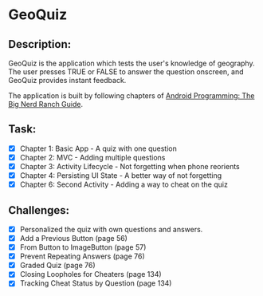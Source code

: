 # GeoQuiz

## Description:
GeoQuiz is the application which tests the user's knowledge of geography.
The user presses TRUE or FALSE to answer the question onscreen, and GeoQuiz provides instant feedback.

The application is built by following chapters of [Android Programming: The Big Nerd Ranch Guide](https://learning.oreilly.com/library/view/android-programming-the/9780135257555/).

## Task:
- [x] Chapter 1: Basic App - A quiz with one question
- [x] Chapter 2: MVC - Adding multiple questions
- [x] Chapter 3: Activity Lifecycle - Not forgetting when phone reorients
- [x] Chapter 4: Persisting UI State - A better way of not forgetting
- [x] Chapter 6: Second Activity - Adding a way to cheat on the quiz

## Challenges:
- [x] Personalized the quiz with own questions and answers.
- [x] Add a Previous Button (page 56)
- [x] From Button to ImageButton (page 57)
- [x] Prevent Repeating Answers (page 76)
- [x] Graded Quiz (page 76)
- [x] Closing Loopholes for Cheaters (page 134)
- [x] Tracking Cheat Status by Question (page 134)
